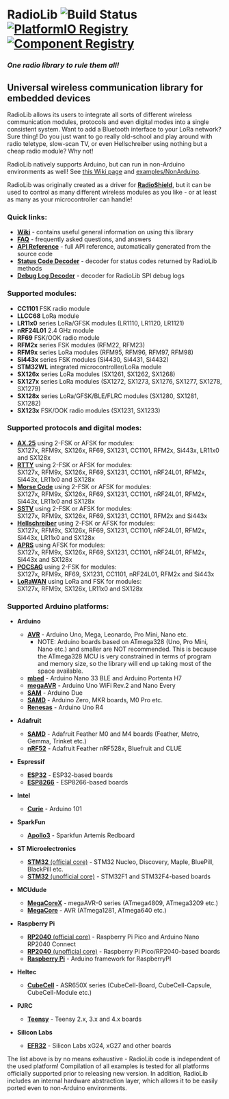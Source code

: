 # RadioLib ![Build Status](https://github.com/jgromes/RadioLib/workflows/CI/badge.svg) [![PlatformIO Registry](https://badges.registry.platformio.org/packages/jgromes/library/RadioLib.svg)](https://registry.platformio.org/libraries/jgromes/RadioLib) [![Component Registry](https://components.espressif.com/components/jgromes/radiolib/badge.svg)](https://components.espressif.com/components/jgromes/radiolib)

### _One radio library to rule them all!_

## Universal wireless communication library for embedded devices

RadioLib allows its users to integrate all sorts of different wireless communication modules, protocols and even digital modes into a single consistent system.
Want to add a Bluetooth interface to your LoRa network? Sure thing! Do you just want to go really old-school and play around with radio teletype, slow-scan TV, or even Hellschreiber using nothing but a cheap radio module? Why not!

RadioLib natively supports Arduino, but can run in non-Arduino environments as well! See [this Wiki page](https://github.com/jgromes/RadioLib/wiki/Porting-to-non-Arduino-Platforms) and [examples/NonArduino](https://github.com/jgromes/RadioLib/tree/master/examples/NonArduino).

RadioLib was originally created as a driver for [__RadioShield__](https://github.com/jgromes/RadioShield), but it can be used to control as many different wireless modules as you like - or at least as many as your microcontroller can handle!

### Quick links:
* [__Wiki__](https://github.com/jgromes/RadioLib/wiki) - contains useful general information on using this library
* [__FAQ__](https://github.com/jgromes/RadioLib/wiki/Frequently-Asked-Questions) - frequently asked questions, and answers
* [__API Reference__](https://jgromes.github.io/RadioLib) - full API reference, automatically generated from the source code
* [__Status Code Decoder__](https://radiolib-org.github.io/status_decoder/decode.html) - decoder for status codes returned by RadioLib methods
* [__Debug Log Decoder__](https://radiolib-org.github.io/debug_decoder/decode.html) - decoder for RadioLib SPI debug logs

### Supported modules:
* __CC1101__ FSK radio module
* __LLCC68__ LoRa module
* __LR11x0__ series LoRa/GFSK modules (LR1110, LR1120, LR1121)
* __nRF24L01__ 2.4 GHz module
* __RF69__ FSK/OOK radio module
* __RFM2x__ series FSK modules (RFM22, RFM23)
* __RFM9x__ series LoRa modules (RFM95, RFM96, RFM97, RFM98)
* __Si443x__ series FSK modules (Si4430, Si4431, Si4432)
* __STM32WL__ integrated microcontroller/LoRa module
* __SX126x__ series LoRa modules (SX1261, SX1262, SX1268)
* __SX127x__ series LoRa modules (SX1272, SX1273, SX1276, SX1277, SX1278, SX1279)
* __SX128x__ series LoRa/GFSK/BLE/FLRC modules (SX1280, SX1281, SX1282)
* __SX123x__ FSK/OOK radio modules (SX1231, SX1233)

### Supported protocols and digital modes:
* [__AX.25__](https://www.sigidwiki.com/wiki/PACKET) using 2-FSK or AFSK for modules:  
SX127x, RFM9x, SX126x, RF69, SX1231, CC1101, RFM2x, Si443x, LR11x0 and SX128x
* [__RTTY__](https://www.sigidwiki.com/wiki/RTTY) using 2-FSK or AFSK for modules:  
SX127x, RFM9x, SX126x, RF69, SX1231, CC1101, nRF24L01, RFM2x, Si443x, LR11x0 and SX128x
* [__Morse Code__](https://www.sigidwiki.com/wiki/Morse_Code_(CW)) using 2-FSK or AFSK for modules:  
SX127x, RFM9x, SX126x, RF69, SX1231, CC1101, nRF24L01, RFM2x, Si443x, LR11x0 and SX128x
* [__SSTV__](https://www.sigidwiki.com/wiki/SSTV) using 2-FSK or AFSK for modules:  
SX127x, RFM9x, SX126x, RF69, SX1231, CC1101, RFM2x and Si443x
* [__Hellschreiber__](https://www.sigidwiki.com/wiki/Hellschreiber) using 2-FSK or AFSK for modules:  
SX127x, RFM9x, SX126x, RF69, SX1231, CC1101, nRF24L01, RFM2x, Si443x, LR11x0 and SX128x
* [__APRS__](https://www.sigidwiki.com/wiki/APRS) using AFSK for modules:  
SX127x, RFM9x, SX126x, RF69, SX1231, CC1101, nRF24L01, RFM2x, Si443x and SX128x
* [__POCSAG__](https://www.sigidwiki.com/wiki/POCSAG) using 2-FSK for modules:  
SX127x, RFM9x, RF69, SX1231, CC1101, nRF24L01, RFM2x and Si443x
* [__LoRaWAN__](https://lora-alliance.org/) using LoRa and FSK for modules:  
SX127x, RFM9x, SX126x, LR11x0 and SX128x  

### Supported Arduino platforms:
* __Arduino__  
  * [__AVR__](https://github.com/arduino/ArduinoCore-avr) - Arduino Uno, Mega, Leonardo, Pro Mini, Nano etc.
    * NOTE: Arduino boards based on ATmega328 (Uno, Pro Mini, Nano etc.) and smaller are NOT recommended. This is because the ATmega328 MCU is very constrained in terms of program and memory size, so the library will end up taking most of the space available. 
  * [__mbed__](https://github.com/arduino/ArduinoCore-mbed) - Arduino Nano 33 BLE and Arduino Portenta H7
  * [__megaAVR__](https://github.com/arduino/ArduinoCore-megaavr) - Arduino Uno WiFi Rev.2 and Nano Every
  * [__SAM__](https://github.com/arduino/ArduinoCore-sam) - Arduino Due
  * [__SAMD__](https://github.com/arduino/ArduinoCore-samd) - Arduino Zero, MKR boards, M0 Pro etc.
  * [__Renesas__](https://github.com/arduino/ArduinoCore-renesas) - Arduino Uno R4

* __Adafruit__
  * [__SAMD__](https://github.com/adafruit/ArduinoCore-samd) - Adafruit Feather M0 and M4 boards (Feather, Metro, Gemma, Trinket etc.)
  * [__nRF52__](https://github.com/adafruit/Adafruit_nRF52_Arduino) - Adafruit Feather nRF528x, Bluefruit and CLUE

* __Espressif__
  * [__ESP32__](https://github.com/espressif/arduino-esp32) - ESP32-based boards
  * [__ESP8266__](https://github.com/esp8266/Arduino) - ESP8266-based boards

* __Intel__
  * [__Curie__](https://github.com/arduino/ArduinoCore-arc32) - Arduino 101

* __SparkFun__
  * [__Apollo3__](https://github.com/sparkfun/Arduino_Apollo3) - Sparkfun Artemis Redboard

* __ST Microelectronics__
  * [__STM32__ (official core)](https://github.com/stm32duino/Arduino_Core_STM32) - STM32 Nucleo, Discovery, Maple, BluePill, BlackPill etc.
  * [__STM32__ (unofficial core)](https://github.com/rogerclarkmelbourne/Arduino_STM32) - STM32F1 and STM32F4-based boards

* __MCUdude__
  * [__MegaCoreX__](https://github.com/MCUdude/MegaCoreX) - megaAVR-0 series (ATmega4809, ATmega3209 etc.)
  * [__MegaCore__](https://github.com/MCUdude/MegaCore) - AVR (ATmega1281, ATmega640 etc.)

* __Raspberry Pi__
  * [__RP2040__ (official core)](https://github.com/arduino/ArduinoCore-mbed) - Raspberry Pi Pico and Arduino Nano RP2040 Connect
  * [__RP2040__ (unofficial core)](https://github.com/earlephilhower/arduino-pico) - Raspberry Pi Pico/RP2040-based boards
  * [__Raspberry Pi__](https://github.com/me-no-dev/RasPiArduino) - Arduino framework for RaspberryPI

* __Heltec__
  * [__CubeCell__](https://github.com/HelTecAutomation/CubeCell-Arduino) - ASR650X series (CubeCell-Board, CubeCell-Capsule, CubeCell-Module etc.)

* __PJRC__
  * [__Teensy__](https://github.com/PaulStoffregen/cores) - Teensy 2.x, 3.x and 4.x boards

* __Silicon Labs__
  * [__EFR32__](https://github.com/SiliconLabs/arduino) - Silicon Labs xG24, xG27 and other boards

The list above is by no means exhaustive - RadioLib code is independent of the used platform! Compilation of all examples is tested for all platforms officially supported prior to releasing new version. In addition, RadioLib includes an internal hardware abstraction layer, which allows it to be easily ported even to non-Arduino environments.
